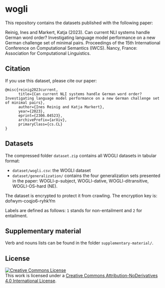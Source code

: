 # wogli
This repository contains the datasets published with the following paper:

Reinig, Ines and Markert, Katja (2023). Can current NLI systems handle German word order? Investigating language model performance on a new German challenge set of minimal pairs. Proceedings of the 15th International Conference on Computational Semantics (IWCS). Nancy, France: Association for Computational Linguistics.

## Citation

If you use this dataset, please cite our paper:
```
@misc{reinig2023current,
      title={Can current NLI systems handle German word order? Investigating language model performance on a new German challenge set of minimal pairs}, 
      author={Ines Reinig and Katja Markert},
      year={2023},
      eprint={2306.04523},
      archivePrefix={arXiv},
      primaryClass={cs.CL}
}
```

## Datasets

The compressed folder `dataset.zip` contains all WOGLI datasets in tabular format:
- `dataset/wogli.csv`: the WOGLI dataset
- `dataset/generalization/` contains the four generalization sets presented in the paper: WOGLI-p-subject, WOGLI-dative, WOGLI-ditransitive, WOGLI-OS-hard (NE).

The dataset is encrypted to protect it from crawling. The encryption key is: dofwym-coqjo6-ryhkYm

Labels are defined as follows: `1` stands for non-entailment and `2` for entailment.

## Supplementary material

Verb and nouns lists can be found in the folder `supplementary-material/`.

## License
<a rel="license" href="http://creativecommons.org/licenses/by-nd/4.0/"><img alt="Creative Commons License" style="border-width:0" src="https://i.creativecommons.org/l/by-nd/4.0/88x31.png" /></a><br />This work is licensed under a <a rel="license" href="http://creativecommons.org/licenses/by-nd/4.0/">Creative Commons Attribution-NoDerivatives 4.0 International License</a>.
